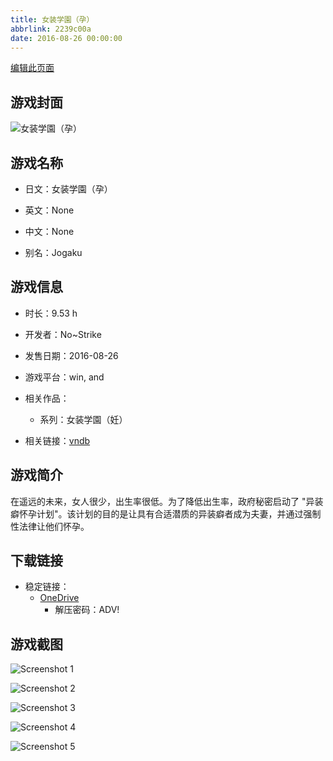 ```yaml
---
title: 女装学園（孕）
abbrlink: 2239c00a
date: 2016-08-26 00:00:00
---
```

[编辑此页面](https://github.com/ACG-3/ADV3-source/blob/main/source/_posts/games/%E5%A5%B3%E8%A3%85%E5%AD%A6%E5%9C%92%EF%BC%88%E5%AD%95%EF%BC%89.md)

## 游戏封面

![女装学園（孕）](https://pan.timero.xyz/onedrive/img_lib_001/%E5%A5%B3%E8%A3%85%E5%AD%A6%E5%9C%92%EF%BC%88%E5%AD%95%EF%BC%89_cover.avif)


## 游戏名称

- 日文：女装学園（孕）
- 英文：None
- 中文：None

- 别名：Jogaku


## 游戏信息

- 时长：9.53 h
- 开发者：No~Strike
- 发售日期：2016-08-26
- 游戏平台：win, and
- 相关作品：
   - 系列：女装学園（妊）

- 相关链接：[vndb](https://vndb.org/v19399)


## 游戏简介

在遥远的未来，女人很少，出生率很低。为了降低出生率，政府秘密启动了 "异装癖怀孕计划"。该计划的目的是让具有合适潜质的异装癖者成为夫妻，并通过强制性法律让他们怀孕。


## 下载链接

- 稳定链接：
    - [OneDrive](https://pan.timero.xyz/onedrive/adv_lib_001/%E5%A5%B3%E8%A3%85%E5%AD%A6%E5%9C%92%EF%BC%88%E5%AD%95%EF%BC%89)
        - 解压密码：ADV!



## 游戏截图


![Screenshot 1](https://pan.timero.xyz/onedrive/img_lib_001/%E5%A5%B3%E8%A3%85%E5%AD%A6%E5%9C%92%EF%BC%88%E5%AD%95%EF%BC%89_Screenshot_1.avif)

![Screenshot 2](https://pan.timero.xyz/onedrive/img_lib_001/%E5%A5%B3%E8%A3%85%E5%AD%A6%E5%9C%92%EF%BC%88%E5%AD%95%EF%BC%89_Screenshot_2.avif)

![Screenshot 3](https://pan.timero.xyz/onedrive/img_lib_001/%E5%A5%B3%E8%A3%85%E5%AD%A6%E5%9C%92%EF%BC%88%E5%AD%95%EF%BC%89_Screenshot_3.avif)

![Screenshot 4](https://pan.timero.xyz/onedrive/img_lib_001/%E5%A5%B3%E8%A3%85%E5%AD%A6%E5%9C%92%EF%BC%88%E5%AD%95%EF%BC%89_Screenshot_4.avif)

![Screenshot 5](https://pan.timero.xyz/onedrive/img_lib_001/%E5%A5%B3%E8%A3%85%E5%AD%A6%E5%9C%92%EF%BC%88%E5%AD%95%EF%BC%89_Screenshot_5.avif)


